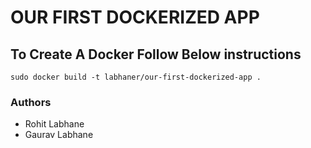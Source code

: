 # OUR FIRST DOCKERIZED APP

## To Create A Docker Follow Below instructions

`sudo docker build -t labhaner/our-first-dockerized-app .`

### Authors
* Rohit Labhane
* Gaurav Labhane
